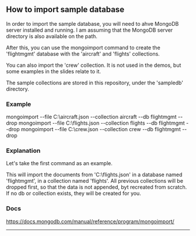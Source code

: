 ## How to import sample database

In order to import the sample database, you will need to ahve MongoDB
server installed and running. I am assuming that the MongoDB server directory
is also available on the path.

After this, you can use the mongoimport command to create the 'flightmgmt' database
with the 'aircraft' and 'flights' collections.

You can also import the 'crew' collection. It is not used in the demos, but some examples
in the slides relate to it.

The sample collections are stored in this repository, under the 'sampledb' directory.

### Example

mongoimport --file C:\aircraft.json --collection aircraft --db flightmgmt --drop
mongoimport --file C:\flights.json --collection flights --db flightmgmt --drop
mongoimport --file C:\crew.json --collection crew --db flightmgmt --drop

### Explanation

Let's take the first command as an example.

This will import the documents from 'C:\flights.json' in a database named
'flightmgmt', in a collection named 'flights'. All previous collections
will be dropped first, so that the data is not appended, byt recreated
from scratch.
If no db or collection exists, they will be created for you.

### Docs

https://docs.mongodb.com/manual/reference/program/mongoimport/

---
